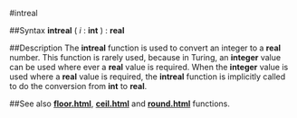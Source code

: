 
#intreal

##Syntax
**intreal** ( _i_ : **int** ) : **real**


##Description
The **intreal** function is used to convert an integer to a **real** number. This function is rarely used, because in Turing, an **integer** value can be used where ever a **real** value is required. When the **integer** value is used where a **real** value is required, the **intreal** function is implicitly called to do the conversion from **int** to **real**.


##See also
**[floor.html](floor)**, **[ceil.html](ceil)** and **[round.html](round)** functions.


